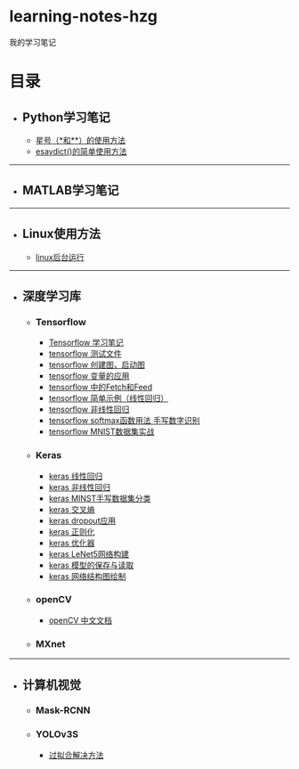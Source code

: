 # learning-notes-hzg
我的学习笔记

# 目录
* ## Python学习笔记
    * [星号（\*和**）的使用方法](python/python中easydict的使用.md)
    * [esaydict()的简单使用方法](python/python中星号的用法.md)
---
* ## MATLAB学习笔记
---
* ## Linux使用方法
    * [linux后台运行](linux/linux后台运行.md)
---
* ## 深度学习库
    * ### Tensorflow
        * [Tensorflow 学习笔记](deep-learning-library/tensorflow/tensorflow-学习笔记.md)
        * [tensorflow 测试文件](deep-learning-library/tensorflow/tensorflow-0.0-test.py)
        * [tensorflow 创建图，启动图](deep-learning-library/tensorflow/tensorflow-2.1-start.py)
        * [tensorflow 变量的应用](deep-learning-library/tensorflow/tensorflow-2.2-start.py)
        * [tensorflow 中的Fetch和Feed](deep-learning-library/tensorflow/tensorflow-2.3-start.py)
        * [tensorflow 简单示例（线性回归）](deep-learning-library/tensorflow/tensorflow-2.4-start.py)
        * [tensorflow 非线性回归](deep-learning-library/tensorflow/tensorflow-3.1.py)
        * [tensorflow softmax函数用法 手写数字识别](deep-learning-library/tensorflow/tensorflow-3.2.py)
        * [tensorflow MNIST数据集实战](deep-learning-library/tensorflow/tensorflow-3.3.py)
    * ### Keras
        * [keras 线性回归](deep-learning-library/keras/1_line_regression.py)
        * [keras 非线性回归](deep-learning-library/keras/2_nonlinear_regression.py)
        * [keras MINST手写数据集分类](deep-learning-library/keras/3_MNISTdateset_classification.py)
        * [keras 交叉熵](deep-learning-library/keras/4_cross_entropy.py)
        * [keras dropout应用](deep-learning-library/keras/5_dropout.py)
        * [keras 正则化](deep-learning-library/keras/6_regularization.py)
        * [keras 优化器](deep-learning-library/keras/7_optimizer.py)
        * [keras LeNet5网络构建](deep-learning-library/keras/8_LeNet.py)
        * [keras 模型的保存与读取](deep-learning-library/keras/9_load_model.py)
        * [keras 网络结构图绘制](deep-learning-library/keras/10_draw_network_structure.py)
    * ### openCV
        * [openCV 中文文档](deep-learning-library/openCV/OpenCV中文文档.pdf)
    * ### MXnet
---
* ## 计算机视觉
    * ### Mask-RCNN
    * ### YOLOv3S
        * [过拟合解决方法](CV-nets/过拟合解决方法.md)
